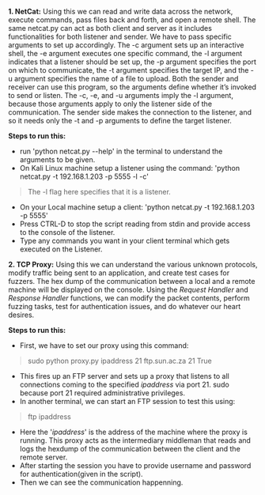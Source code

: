 **1. NetCat:**
   Using this we can read and write data across the network, execute commands, pass files back and forth, and open a remote shell.
   The same netcat.py can act as both client and server as it includes functionalities for both listener and sender. We have to pass specific arguments to set up accordingly. The -c argument sets up an interactive shell, the -e argument executes one specific command, the -l argument indicates that a listener should be set up, the -p argument specifies the port on which to communicate, the -t argument specifies the target IP, and the -u argument specifies the name of a file to upload. Both the sender and receiver can use this program, so the arguments define whether it’s invoked to send or listen. The -c, -e, and -u arguments imply the -l argument, because those arguments apply to only the listener side of the communication. The sender side makes the connection to the listener, and so it needs only the -t and -p arguments to define the target listener.
   
   **Steps to run this:**
-    run 'python netcat.py --help' in the terminal to understand the arguments to be given.
-    On Kali Linux machine setup a listener using the command: 'python netcat.py -t 192.168.1.203 -p 5555 -l -c'
> The -l flag here specifies that it is a listener. 
-    On your Local machine setup a client: 'python netcat.py -t 192.168.1.203 -p 5555'
-    Press CTRL-D to stop the script reading from stdin and provide access to the console of the listener.
-    Type any commands you want in your client terminal which gets executed on the Listener. 

**2. TCP Proxy:**
Using this we can understand the various unknown protocols, modify traffic being sent to an application, and create test cases for fuzzers. The hex dump of the communication between a local and a remote machine will be displayed on the console. Using the _Request Handler_ and _Response Handler_ functions, we can modify the packet contents, perform fuzzing tasks, test for authentication issues, and do whatever our heart desires.
   
   **Steps to run this:**
-    First, we have to set our proxy using this command:
>    sudo python proxy.py ipaddress 21 ftp.sun.ac.za 21 True
-    This fires up an FTP server and sets up a proxy that listens to all connections coming to the specified _ipaddress_ via port 21. sudo because port 21 required administrative privileges.
-    In another terminal, we can start an FTP session to test this using:
>    ftp ipaddress
-    Here the '_ipaddress_' is the address of the machine where the proxy is running. This proxy acts as the intermediary middleman that reads and logs the hexdump of the communication between the client and the remote server.
-    After starting the session you have to provide username and password for authentication(given in the script).
-    Then we can see the communication happenning. 

